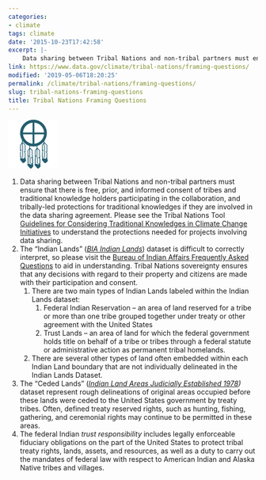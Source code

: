 ```yaml
---
categories:
- climate
tags: climate
date: '2015-10-23T17:42:58'
excerpt: |-
    Data sharing between Tribal Nations and non-tribal partners must ensure that there is free, prior, and informed consent of tribes and traditional knowledge…
link: https://www.data.gov/climate/tribal-nations/framing-questions/
modified: '2019-05-06T18:20:25'
permalink: /climate/tribal-nations/framing-questions/
slug: tribal-nations-framing-questions
title: Tribal Nations Framing Questions
---
```


![tribal_nations_icon_space](/img/tribal_icon_alt.png)

1.  Data sharing between Tribal Nations and non-tribal partners must ensure that there is free, prior, and informed consent of tribes and traditional knowledge holders participating in the collaboration, and tribally-led protections for traditional knowledges if they are involved in the data sharing agreement. Please see the Tribal Nations Tool [Guidelines for Considering Traditional Knowledges in Climate Change Initiatives](https://toolkit.climate.gov/tool/guidelines-considering-traditional-knowledges-climate-change-initiatives) to understand the protections needed for projects involving data sharing.
2.  The “Indian Lands” ([_BIA Indian Lands_](https://catalog.data.gov/dataset/bia-indian-lands-dataset-indian-lands-of-the-united-states)) dataset is difficult to correctly interpret, so please visit the [Bureau of Indian Affairs Frequently Asked Questions](https://www.bia.gov/FAQs/) to aid in understanding. Tribal Nations sovereignty ensures that any decisions with regard to their property and citizens are made with their participation and consent.
    1.  There are two main types of Indian Lands labeled within the Indian Lands dataset:
        1.  Federal Indian Reservation – an area of land reserved for a tribe or more than one tribe grouped together under treaty or other agreement with the United States
        2.  Trust Lands – an area of land for which the federal government holds title on behalf of a tribe or tribes through a federal statute or administrative action as permanent tribal homelands.
    2.  There are several other types of land often embedded within each Indian Land boundary that are not individually delineated in the Indian Lands Dataset.
3.  The “Ceded Lands” ([_Indian Land Areas Judicially Established 1978_](https://catalog.data.gov/dataset/indian-land-areas-judically-established-1978)_)_ dataset represent rough delineations of original areas occupied before these lands were ceded to the United States government by treaty tribes. Often, defined treaty reserved rights, such as hunting, fishing, gathering, and ceremonial rights may continue to be permitted in these areas.
4.  The federal Indian _trust responsibility_ includes legally enforceable fiduciary obligations on the part of the United States to protect tribal treaty rights, lands, assets, and resources, as well as a duty to carry out the mandates of federal law with respect to American Indian and Alaska Native tribes and villages.
